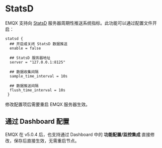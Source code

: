 # StatsD

EMQX 支持向 [StatsD](https://github.com/statsd/statsd) 服务器周期性推送系统指标。此功能可以通过配置文件开启：

```
statsd {
  ## 开启或关闭 StatsD 数据推送
  enable = false

  ## StatsD 服务器地址
  server = "127.0.0.1:8125"

  ## 数据收集间隔
  sample_time_interval = 10s

  ## 数据推送间隔
  flush_time_interval = 10s
 }

```

修改配置项后需要重启 EMQX 服务器生效。

## 通过 Dashboard 配置

EMQX 在 v5.0.4 后，也支持通过 Dashboard 中的 **功能配置/监控集成** 直接修改，保存后直接生效，无需重启节点。


